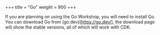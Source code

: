 +++
title = "Go"
weight = 900
+++

If you are planning on using the Go Workshop, you will need to
install Go. You can download Go from (go.dev)[https://go.dev/],
the download page will show the stable versions, all of which
will work with CDK.
